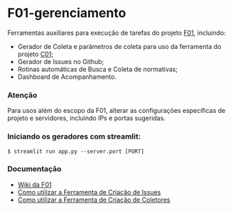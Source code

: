 # F01-gerenciamento

Ferramentas auxiliares para execução de tarefas do projeto [F01](https://github.com/MPMG-DCC-UFMG/F01), incluindo:
  * Gerador de Coleta e parâmetros de coleta para uso da ferramenta do projeto [C01](https://github.com/MPMG-DCC-UFMG/C01);
  * Gerador de Issues no Github;
  * Rotinas automáticas de Busca e Coleta de normativas;
  * Dashboard de Acompanhamento.

### Atenção
Para usos além do escopo da F01, alterar as configurações específicas de projeto e servidores, incluindo IPs e portas sugeridas.

### Iniciando os geradores com streamlit:

```
$ streamlit run app.py --server.port [PORT]
```

### Documentação
  * [Wiki da F01](https://github.com/MPMG-DCC-UFMG/F01/wiki)
  * [Como utilizar a Ferramenta de Criação de Issues](https://github.com/MPMG-DCC-UFMG/F01/wiki/Como-utilizar-a-ferramenta-de-cria%C3%A7%C3%A3o-de-issues)
  * [Como utilizar a Ferramenta de Criação de Coletores](https://github.com/MPMG-DCC-UFMG/F01/wiki/Generaliza%C3%A7%C3%A3o-de-configura%C3%A7%C3%A3o-de-coleta-e-cria%C3%A7%C3%A3o-de-coletores)
